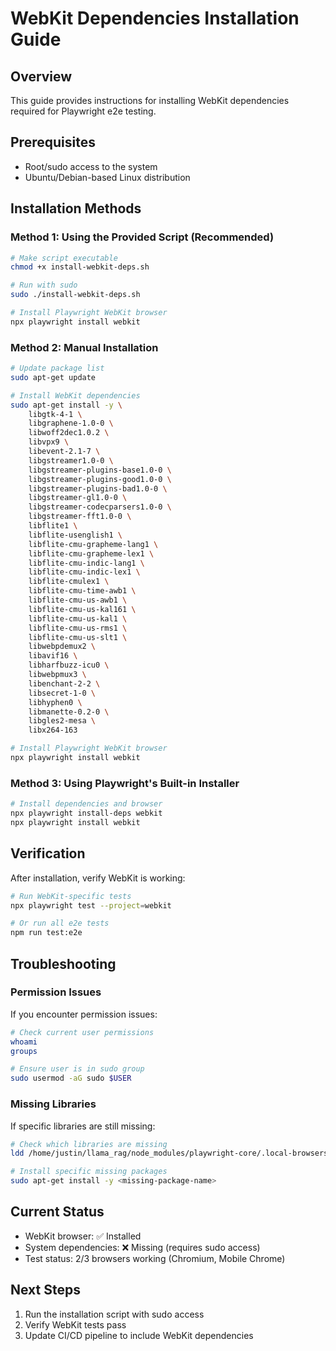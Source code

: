 # WebKit Dependencies Installation Guide

## Overview
This guide provides instructions for installing WebKit dependencies required for Playwright e2e testing.

## Prerequisites
- Root/sudo access to the system
- Ubuntu/Debian-based Linux distribution

## Installation Methods

### Method 1: Using the Provided Script (Recommended)
```bash
# Make script executable
chmod +x install-webkit-deps.sh

# Run with sudo
sudo ./install-webkit-deps.sh

# Install Playwright WebKit browser
npx playwright install webkit
```

### Method 2: Manual Installation
```bash
# Update package list
sudo apt-get update

# Install WebKit dependencies
sudo apt-get install -y \
    libgtk-4-1 \
    libgraphene-1.0-0 \
    libwoff2dec1.0.2 \
    libvpx9 \
    libevent-2.1-7 \
    libgstreamer1.0-0 \
    libgstreamer-plugins-base1.0-0 \
    libgstreamer-plugins-good1.0-0 \
    libgstreamer-plugins-bad1.0-0 \
    libgstreamer-gl1.0-0 \
    libgstreamer-codecparsers1.0-0 \
    libgstreamer-fft1.0-0 \
    libflite1 \
    libflite-usenglish1 \
    libflite-cmu-grapheme-lang1 \
    libflite-cmu-grapheme-lex1 \
    libflite-cmu-indic-lang1 \
    libflite-cmu-indic-lex1 \
    libflite-cmulex1 \
    libflite-cmu-time-awb1 \
    libflite-cmu-us-awb1 \
    libflite-cmu-us-kal161 \
    libflite-cmu-us-kal1 \
    libflite-cmu-us-rms1 \
    libflite-cmu-us-slt1 \
    libwebpdemux2 \
    libavif16 \
    libharfbuzz-icu0 \
    libwebpmux3 \
    libenchant-2-2 \
    libsecret-1-0 \
    libhyphen0 \
    libmanette-0.2-0 \
    libgles2-mesa \
    libx264-163

# Install Playwright WebKit browser
npx playwright install webkit
```

### Method 3: Using Playwright's Built-in Installer
```bash
# Install dependencies and browser
npx playwright install-deps webkit
npx playwright install webkit
```

## Verification
After installation, verify WebKit is working:
```bash
# Run WebKit-specific tests
npx playwright test --project=webkit

# Or run all e2e tests
npm run test:e2e
```

## Troubleshooting

### Permission Issues
If you encounter permission issues:
```bash
# Check current user permissions
whoami
groups

# Ensure user is in sudo group
sudo usermod -aG sudo $USER
```

### Missing Libraries
If specific libraries are still missing:
```bash
# Check which libraries are missing
ldd /home/justin/llama_rag/node_modules/playwright-core/.local-browsers/webkit-*/minibrowser-gtk/WPEWebKit

# Install specific missing packages
sudo apt-get install -y <missing-package-name>
```

## Current Status
- WebKit browser: ✅ Installed
- System dependencies: ❌ Missing (requires sudo access)
- Test status: 2/3 browsers working (Chromium, Mobile Chrome)

## Next Steps
1. Run the installation script with sudo access
2. Verify WebKit tests pass
3. Update CI/CD pipeline to include WebKit dependencies
